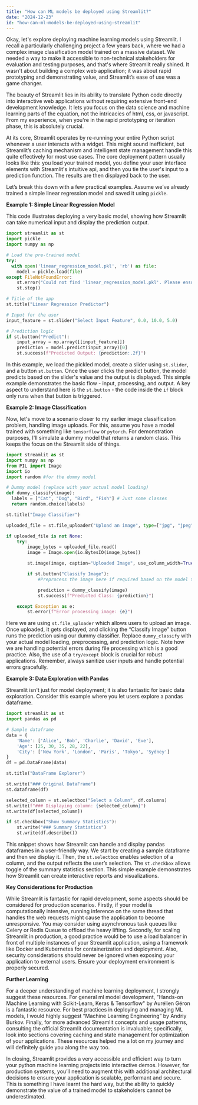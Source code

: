 ```yaml
---
title: "How can ML models be deployed using Streamlit?"
date: "2024-12-23"
id: "how-can-ml-models-be-deployed-using-streamlit"
---
```


Okay, let's explore deploying machine learning models using Streamlit. I recall a particularly challenging project a few years back, where we had a complex image classification model trained on a massive dataset. We needed a way to make it accessible to non-technical stakeholders for evaluation and testing purposes, and that's where Streamlit really shined. It wasn't about building a complex web application; it was about rapid prototyping and demonstrating value, and Streamlit’s ease of use was a game changer.

The beauty of Streamlit lies in its ability to translate Python code directly into interactive web applications without requiring extensive front-end development knowledge. It lets you focus on the data science and machine learning parts of the equation, not the intricacies of html, css, or javascript. From my experience, when you're in the rapid prototyping or iteration phase, this is absolutely crucial.

At its core, Streamlit operates by re-running your entire Python script whenever a user interacts with a widget. This might sound inefficient, but Streamlit’s caching mechanism and intelligent state management handle this quite effectively for most use cases. The core deployment pattern usually looks like this: you load your trained model, you define your user interface elements with Streamlit's intuitive api, and then you tie the user's input to a prediction function. The results are then displayed back to the user.

Let’s break this down with a few practical examples. Assume we’ve already trained a simple linear regression model and saved it using `pickle`.

**Example 1: Simple Linear Regression Model**

This code illustrates deploying a very basic model, showing how Streamlit can take numerical input and display the prediction output.

```python
import streamlit as st
import pickle
import numpy as np

# Load the pre-trained model
try:
  with open('linear_regression_model.pkl', 'rb') as file:
    model = pickle.load(file)
except FileNotFoundError:
    st.error("Could not find 'linear_regression_model.pkl'. Please ensure the model file exists.")
    st.stop()

# Title of the app
st.title("Linear Regression Predictor")

# Input for the user
input_feature = st.slider("Select Input Feature", 0.0, 10.0, 5.0)

# Prediction logic
if st.button("Predict"):
    input_array = np.array([[input_feature]])
    prediction = model.predict(input_array)[0]
    st.success(f"Predicted Output: {prediction:.2f}")

```

In this example, we load the pickled model, create a slider using `st.slider`, and a button `st.button`. Once the user clicks the predict button, the model predicts based on the slider's value and the output is displayed. This simple example demonstrates the basic flow - input, processing, and output. A key aspect to understand here is the `st.button` - the code inside the `if` block only runs when that button is triggered.

**Example 2: Image Classification**

Now, let's move to a scenario closer to my earlier image classification problem, handling image uploads. For this, assume you have a model trained with something like `tensorflow` or `pytorch`. For demonstration purposes, I'll simulate a dummy model that returns a random class. This keeps the focus on the Streamlit side of things.

```python
import streamlit as st
import numpy as np
from PIL import Image
import io
import random #for the dummy model

# Dummy model (replace with your actual model loading)
def dummy_classify(image):
  labels = ["Cat", "Dog", "Bird", "Fish"] # Just some classes
  return random.choice(labels)

st.title("Image Classifier")

uploaded_file = st.file_uploader("Upload an image", type=["jpg", "jpeg", "png"])

if uploaded_file is not None:
    try:
        image_bytes = uploaded_file.read()
        image = Image.open(io.BytesIO(image_bytes))

        st.image(image, caption="Uploaded Image", use_column_width=True)

        if st.button("Classify Image"):
            #Preprocess the image here if required based on the model type.

            prediction = dummy_classify(image)
            st.success(f"Predicted Class: {prediction}")

    except Exception as e:
        st.error(f"Error processing image: {e}")
```

Here we are using `st.file_uploader` which allows users to upload an image. Once uploaded, it gets displayed, and clicking the “Classify Image” button runs the prediction using our dummy classifier. Replace `dummy_classify` with your actual model loading, preprocessing, and prediction logic. Note how we are handling potential errors during file processing which is a good practice. Also, the use of a `try/except` block is crucial for robust applications. Remember, always sanitize user inputs and handle potential errors gracefully.

**Example 3: Data Exploration with Pandas**

Streamlit isn't just for model deployment; it is also fantastic for basic data exploration. Consider this example where you let users explore a pandas dataframe.

```python
import streamlit as st
import pandas as pd

# Sample dataframe
data = {
    'Name': ['Alice', 'Bob', 'Charlie', 'David', 'Eve'],
    'Age': [25, 30, 35, 28, 22],
    'City': ['New York', 'London', 'Paris', 'Tokyo', 'Sydney']
}
df = pd.DataFrame(data)

st.title("DataFrame Explorer")

st.write("### Original DataFrame")
st.dataframe(df)

selected_column = st.selectbox("Select a Column", df.columns)
st.write(f"### Displaying column: {selected_column}")
st.write(df[selected_column])

if st.checkbox("Show Summary Statistics"):
    st.write("### Summary Statistics")
    st.write(df.describe())
```

This snippet shows how Streamlit can handle and display pandas dataframes in a user-friendly way. We start by creating a sample dataframe and then we display it. Then, the `st.selectbox` enables selection of a column, and the output reflects the user’s selection. The `st.checkbox` allows toggle of the summary statistics section. This simple example demonstrates how Streamlit can create interactive reports and visualizations.

**Key Considerations for Production**

While Streamlit is fantastic for rapid development, some aspects should be considered for production scenarios. Firstly, if your model is computationally intensive, running inference on the same thread that handles the web requests might cause the application to become unresponsive. You may consider using asynchronous task queues like Celery or Redis Queue to offload the heavy lifting. Secondly, for scaling Streamlit in production, a good practice would be to use a load balancer in front of multiple instances of your Streamlit application, using a framework like Docker and Kubernetes for containerization and deployment. Also, security considerations should never be ignored when exposing your application to external users. Ensure your deployment environment is properly secured.

**Further Learning**

For a deeper understanding of machine learning deployment, I strongly suggest these resources. For general ml model development, "Hands-on Machine Learning with Scikit-Learn, Keras & Tensorflow" by Aurélien Géron is a fantastic resource. For best practices in deploying and managing ML models, I would highly suggest “Machine Learning Engineering” by Andriy Burkov. Finally, for more advanced Streamlit concepts and usage patterns, consulting the official Streamlit documentation is invaluable; specifically, look into sections covering caching and state management for optimization of your applications. These resources helped me a lot on my journey and will definitely guide you along the way too.

In closing, Streamlit provides a very accessible and efficient way to turn your python machine learning projects into interactive demos. However, for production systems, you’ll need to augment this with additional architectural decisions to ensure your application is scalable, performant and secure. This is something I have learnt the hard way, but the ability to quickly demonstrate the value of a trained model to stakeholders cannot be underestimated.
